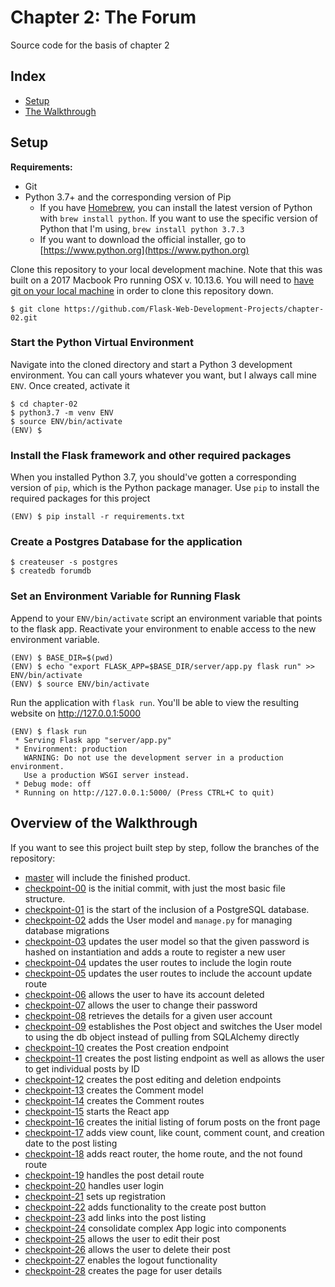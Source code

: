 # Chapter 2: The Forum

Source code for the basis of chapter 2

## Index

- [Setup](#Setup)
- [The Walkthrough](#Overview-of-the-Walkthrough)

## Setup

**Requirements:**

- Git
- Python 3.7+ and the corresponding version of Pip
  - If you have [Homebrew](https://brew.sh/), you can install the latest version of Python with `brew install python`. If you want to use the specific version of Python that I'm using, `brew install python 3.7.3`
  - If you want to download the official installer, go to [https://www.python.org](https://www.python.org)

Clone this repository to your local development machine.
Note that this was built on a 2017 Macbook Pro running OSX v. 10.13.6.
You will need to [have git on your local machine](https://git-scm.com/downloads) in order to clone this repository down.

```
$ git clone https://github.com/Flask-Web-Development-Projects/chapter-02.git
```

### Start the Python Virtual Environment

Navigate into the cloned directory and start a Python 3 development environment.
You can call yours whatever you want, but I always call mine `ENV`.
Once created, activate it

```
$ cd chapter-02
$ python3.7 -m venv ENV
$ source ENV/bin/activate
(ENV) $
```

### Install the Flask framework and other required packages

When you installed Python 3.7, you should've gotten a corresponding version of `pip`, which is the Python package manager.
Use `pip` to install the required packages for this project

```
(ENV) $ pip install -r requirements.txt
```

### Create a Postgres Database for the application

```
$ createuser -s postgres
$ createdb forumdb
```

### Set an Environment Variable for Running Flask

Append to your `ENV/bin/activate` script an environment variable that points to the flask app.
Reactivate your environment to enable access to the new environment variable.

```
(ENV) $ BASE_DIR=$(pwd)
(ENV) $ echo "export FLASK_APP=$BASE_DIR/server/app.py flask run" >> ENV/bin/activate
(ENV) $ source ENV/bin/activate
```

Run the application with `flask run`.
You'll be able to view the resulting website on http://127.0.0.1:5000

```
(ENV) $ flask run
 * Serving Flask app "server/app.py"
 * Environment: production
   WARNING: Do not use the development server in a production environment.
   Use a production WSGI server instead.
 * Debug mode: off
 * Running on http://127.0.0.1:5000/ (Press CTRL+C to quit)
```

## Overview of the Walkthrough

If you want to see this project built step by step, follow the branches of the repository:

- [master](https://github.com/Flask-Web-Development-Projects/chapter-02/) will include the finished product.
- [checkpoint-00](https://github.com/Flask-Web-Development-Projects/chapter-02/tree/checkpoint-00) is the initial commit, with just the most basic file structure.
- [checkpoint-01](https://github.com/Flask-Web-Development-Projects/chapter-02/tree/checkpoint-01) is the start of the inclusion of a PostgreSQL database.
- [checkpoint-02](https://github.com/Flask-Web-Development-Projects/chapter-02/tree/checkpoint-02) adds the User model and `manage.py` for managing database migrations
- [checkpoint-03](https://github.com/Flask-Web-Development-Projects/chapter-02/tree/checkpoint-03) updates the user model so that the given password is hashed on instantiation and adds a route to register a new user
- [checkpoint-04](https://github.com/Flask-Web-Development-Projects/chapter-02/tree/checkpoint-04) updates the user routes to include the login route
- [checkpoint-05](https://github.com/Flask-Web-Development-Projects/chapter-02/tree/checkpoint-05) updates the user routes to include the account update route
- [checkpoint-06](https://github.com/Flask-Web-Development-Projects/chapter-02/tree/checkpoint-06) allows the user to have its account deleted
- [checkpoint-07](https://github.com/Flask-Web-Development-Projects/chapter-02/tree/checkpoint-07) allows the user to change their password
- [checkpoint-08](https://github.com/Flask-Web-Development-Projects/chapter-02/tree/checkpoint-08) retrieves the details for a given user account
- [checkpoint-09](https://github.com/Flask-Web-Development-Projects/chapter-02/tree/checkpoint-09) establishes the Post object and switches the User model to using the db object instead of pulling from SQLAlchemy directly
- [checkpoint-10](https://github.com/Flask-Web-Development-Projects/chapter-02/tree/checkpoint-10) creates the Post creation endpoint
- [checkpoint-11](https://github.com/Flask-Web-Development-Projects/chapter-02/tree/checkpoint-11) creates the post listing endpoint as well as allows the user to get individual posts by ID
- [checkpoint-12](https://github.com/Flask-Web-Development-Projects/chapter-02/tree/checkpoint-12) creates the post editing and deletion endpoints
- [checkpoint-13](https://github.com/Flask-Web-Development-Projects/chapter-02/tree/checkpoint-13) creates the Comment model
- [checkpoint-14](https://github.com/Flask-Web-Development-Projects/chapter-02/tree/checkpoint-14) creates the Comment routes
- [checkpoint-15](https://github.com/Flask-Web-Development-Projects/chapter-02/tree/checkpoint-15) starts the React app
- [checkpoint-16](https://github.com/Flask-Web-Development-Projects/chapter-02/tree/checkpoint-16) creates the initial listing of forum posts on the front page
- [checkpoint-17](https://github.com/Flask-Web-Development-Projects/chapter-02/tree/checkpoint-17) adds view count, like count, comment count, and creation date to the post listing
- [checkpoint-18](https://github.com/Flask-Web-Development-Projects/chapter-02/tree/checkpoint-18) adds react router, the home route, and the not found route
- [checkpoint-19](https://github.com/Flask-Web-Development-Projects/chapter-02/tree/checkpoint-19) handles the post detail route
- [checkpoint-20](https://github.com/Flask-Web-Development-Projects/chapter-02/tree/checkpoint-20) handles user login
- [checkpoint-21](https://github.com/Flask-Web-Development-Projects/chapter-02/tree/checkpoint-21) sets up registration
- [checkpoint-22](https://github.com/Flask-Web-Development-Projects/chapter-02/tree/checkpoint-22) adds functionality to the create post button
- [checkpoint-23](https://github.com/Flask-Web-Development-Projects/chapter-02/tree/checkpoint-23) add links into the post listing
- [checkpoint-24](https://github.com/Flask-Web-Development-Projects/chapter-02/tree/checkpoint-24) consolidate complex App logic into components
- [checkpoint-25](https://github.com/Flask-Web-Development-Projects/chapter-02/tree/checkpoint-25) allows the user to edit their post
- [checkpoint-26](https://github.com/Flask-Web-Development-Projects/chapter-02/tree/checkpoint-26) allows the user to delete their post
- [checkpoint-27](https://github.com/Flask-Web-Development-Projects/chapter-02/tree/checkpoint-27) enables the logout functionality
- [checkpoint-28](https://github.com/Flask-Web-Development-Projects/chapter-02/tree/checkpoint-28) creates the page for user details